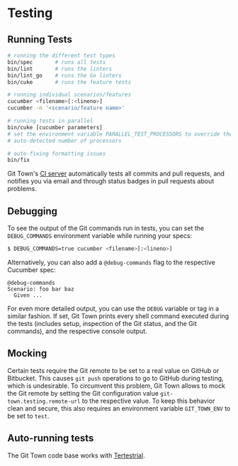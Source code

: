# Testing

## Running Tests

```bash
# running the different test types
bin/spec       # runs all tests
bin/lint       # runs the linters
bin/lint_go    # runs the Go linters
bin/cuke       # runs the feature tests

# running individual scenarios/features
cucumber <filename>[:<lineno>]
cucumber -n '<scenario/feature name>'

# running tests in parallel
bin/cuke [cucumber parameters]
# set the environment variable PARALLEL_TEST_PROCESSORS to override the
# auto-detected number of processors

# auto-fixing formatting issues
bin/fix
```

Git Town's [CI server](https://circleci.com/gh/Originate/git-town)
automatically tests all commits and pull requests,
and notifies you via email and through status badges in pull requests
about problems.


## Debugging

To see the output of the Git commands run in tests, you can set the
`DEBUG_COMMANDS` environment variable while running your specs:

```bash
$ DEBUG_COMMANDS=true cucumber <filename>[:<lineno>]
```

Alternatively, you can also add a `@debug-commands` flag to the respective
Cucumber spec:

  ```cucumber
  @debug-commands
  Scenario: foo bar baz
    Given ...
  ```

For even more detailed output, you can use the `DEBUG` variable or tag
in a similar fashion.
If set, Git Town prints every shell command executed during the tests
(includes setup, inspection of the Git status, and the Git commands),
and the respective console output.


## Mocking

Certain tests require the Git remote to be set to a real value
on GitHub or Bitbucket.
This causes `git push` operations to go to GitHub during testing,
which is undesirable.
To circumvent this problem, Git Town allows to mock the Git remote
by setting the Git configuration value
`git-town.testing.remote-url` to the respective value.
To keep this behavior clean and secure,
this also requires an environment variable `GIT_TOWN_ENV` to be set to `test`.


## Auto-running tests

The Git Town code base works with
[Tertestrial](https://github.com/Originate/tertestrial-server).
